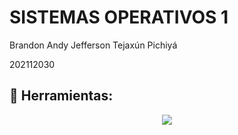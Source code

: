# **SISTEMAS OPERATIVOS 1**

<p>Brandon Andy Jefferson Tejaxún Pichiyá</p>
<p>202112030</p>

## :wrench: Herramientas:

<div align="center">
	<a href="#">
		<img src="https://skillicons.dev/icons?i=linux,git,bash,c,docker" />
	</a>
</div>